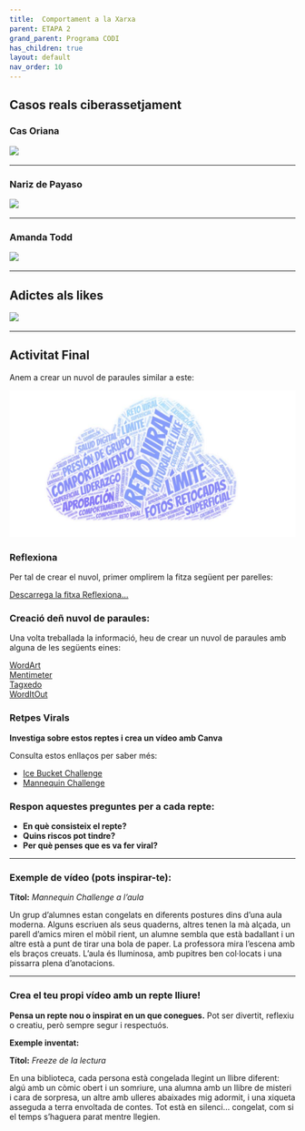 ```yaml
---
title:  Comportament a la Xarxa
parent: ETAPA 2
grand_parent: Programa CODI
has_children: true
layout: default
nav_order: 10
---
```

## Casos reals ciberassetjament


### Cas Oriana

<a href="https://www.youtube.com/watch?v=Kl_Vh30-E6g" target="_blank">
  <img src="https://img.youtube.com/vi/Kl_Vh30-E6g/hqdefault.jpg" width="300"/>
</a>


---

### Nariz de Payaso

<a href="https://www.youtube.com/watch?v=P3dfhC_LLRg&list=RDP3dfhC_LLRg&start_radio=1" target="_blank">
  <img src="https://img.youtube.com/vi/P3dfhC_LLRg/hqdefault.jpg" width="300"/>
</a>


---

### Amanda Todd

<a href="https://www.youtube.com/watch?v=6yIhGau0qXg&rco=1" target="_blank">
  <img src="https://img.youtube.com/vi/6yIhGau0qXg/hqdefault.jpg" width="300"/>
</a>


---

## Adictes als likes

<a href="https://www.youtube.com/watch?v=q2yREpiWlDE" target="_blank">
  <img src="https://img.youtube.com/vi/q2yREpiWlDE/hqdefault.jpg" width="300"/>
</a>

---





## Activitat Final

Anem a crear un nuvol de paraules similar a este:

![alt text](imatges/nuvol.png)



### Reflexiona

Per tal de crear el nuvol, primer omplirem la fitza següent per parelles:


[Descarrega la fitxa Reflexiona...](Reflexiona.odt)


### Creació deñ nuvol de paraules:

Una volta treballada la informació, heu de crear un nuvol de paraules amb alguna de les següents eines:


<a href="https://wordart.com/" target="_blank">WordArt</a><br>
<a href="https://www.mentimeter.com/es-ES" target="_blank">Mentimeter</a><br>
<a href="http://www.tagxedo.com/" target="_blank">Tagxedo</a><br>
<a href="https://worditout.com/" target="_blank">WordItOut</a><br>



### Retpes Virals



**Investiga sobre estos reptes i crea un vídeo amb Canva**

Consulta estos enllaços per saber més:

* [Ice Bucket Challenge](https://es.wikipedia.org/wiki/Ice_Bucket_Challenge)
* [Mannequin Challenge](https://es.wikipedia.org/wiki/Mannequin_Challenge)

### Respon aquestes preguntes per a cada repte:

* **En què consisteix el repte?**
* **Quins riscos pot tindre?**
* **Per què penses que es va fer viral?**

---

### **Exemple de vídeo (pots inspirar-te):**

**Títol:** *Mannequin Challenge a l’aula*

Un grup d’alumnes estan congelats en diferents postures dins d’una aula moderna. Alguns escriuen als seus quaderns, altres tenen la mà alçada, un parell d’amics miren el mòbil rient, un alumne sembla que està badallant i un altre està a punt de tirar una bola de paper. La professora mira l’escena amb els braços creuats. L’aula és lluminosa, amb pupitres ben col·locats i una pissarra plena d’anotacions.

---

### **Crea el teu propi vídeo amb un repte lliure!**

**Pensa un repte nou o inspirat en un que conegues.** Pot ser divertit, reflexiu o creatiu, però sempre segur i respectuós.

**Exemple inventat:**

**Títol:** *Freeze de la lectura*

En una biblioteca, cada persona està congelada llegint un llibre diferent: algú amb un còmic obert i un somriure, una alumna amb un llibre de misteri i cara de sorpresa, un altre amb ulleres abaixades mig adormit, i una xiqueta asseguda a terra envoltada de contes. Tot està en silenci... congelat, com si el temps s’haguera parat mentre llegien.



